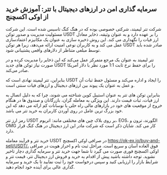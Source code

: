 

## سرمایه گذاری امن در ارزهای دیجیتال با تتر: آموزش خرید از اوکی اکسچنج

شرکت تتر لیمیتد، شرکتی خصوصی بوده که در هنگ کنگ تاسیس شده است. این شرکت مسئولیت مدیریت و صدور توکن USDT را بر عهده دارد و به عنوان وثیقه، ذخایر معادل ارز فیات را نگهداری می‌ کند. این روش ذخیره سازی به عنوان یک مکانیزم اعتمادسازی عمل می‌ کند و به کاربران نوعی امنیت ارائه می‌دهد، زیرا هر توکن USDT صادر شده باید توسط مبلغی متناظر از دلارهای واقعی پشتیبانی شود.
  

تتر لیمیتد به عنوان یک مرجع متمرکز عمل می‌کند که این ذخایر را مدیریت کرده و در صورت نیاز توکن‌ های جدید USDT را برای حفظ نرخ ثابت 1:1 مورد نظر با دلار آمریکا صادر می‌کند.

بنابراین، تتر لیمیتد نهادی است که USDT را ایجاد و اداره می‌کند و مسئول حفظ ثبات آن و عمل به عنوان یک پیوند بین ارزهای دیجیتال و ارزهای فیات سنتی است.

بنابراین توکن های تتر به عنوان استیبل کوین شناخته می شوند، چرا که به دلیل اتصال به ارز فیات، ثبات قیمت دارند. این ویژگی به معامله گران، بازرگانان و صندوق ها در هنگام خروج از موقعیت های خود در بازارهای مالی راه حلی با نوسانات کم ارائه می دهد که این خود بزرگ ترین عامل در روی آوردن کاربران به خرید تتر می باشد.


رمز ارز تتر USDT بر روی بلاک چین های مختلفی مانند: اتریوم، EOS، الگورند، ترون و OMG کار می کند. شایان ذکر است که شرکت مادر این ارز دیجیتال در هنگ کنگ قرار دارد.

خرید تتر و فرآیند معامله USDT در صرافی اوکی اکسچنج https://ok-ex.io/buy-and-sell/USDT/، فوق العاده آسان و سریع است. مراحل ثبت نام و احراز هویت در صرافی اوکی اکسچنج فوری صورت می گیرد تا شما جهت خرید تتر و سرمایه گذاری دچار تاخیر نشوید. توجه داشته باشید پیش از اقدام به خرید و فروش ارز دیجیتال تتر، قیمت تتر و شرایط بازار را ارزیابی کنید و سپس درخواست خود را ثبت نمایید تا یک خرید و سرمایه گذاری عالی برای آینده خود انجام دهید.
